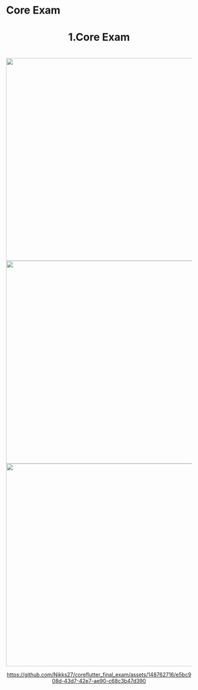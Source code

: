# Core Exam

<h1 align="center"> 1.Core Exam </h1>

<h1 align="left"></h1>

<div align ="center">

  <img src = "https://github.com/Nikks27/coreflutter_final_exam/assets/148762716/5cc99b97-d3c4-4e5c-bb86-60c569c22a2c" height ="550">
   <img src = "https://github.com/Nikks27/coreflutter_final_exam/assets/148762716/19573d97-a6b7-422a-98b5-dcf88d238914" height ="550">
    <img src = "https://github.com/Nikks27/coreflutter_final_exam/assets/148762716/ed4172a0-9c7c-4527-beed-babbdf2c3351" height ="550">
   
        

https://github.com/Nikks27/coreflutter_final_exam/assets/148762716/e5bc908d-43d7-42e7-ae90-c68c3b47d390



</div>
